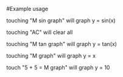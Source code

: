 #Example usage

touching "M sin graph" will graph y = sin(x)

touching "AC" will clear all

touching "M tan graph" will graph y = tan(x)

touching "M graph" will graph y = x

touch "5 + 5 = M graph" will graph y = 10